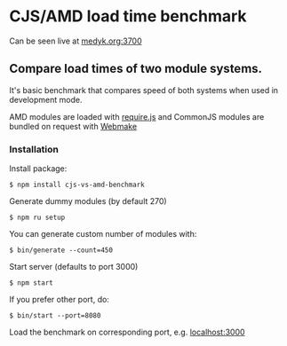 # CJS/AMD load time benchmark

Can be seen live at [medyk.org:3700](http://medyk.org:3700/)

## Compare load times of two module systems.

It's basic benchmark that compares speed of both systems when used in development mode.

AMD modules are loaded with [require.js](http://requirejs.org/) and CommonJS modules are bundled on request with [Webmake](https://github.com/medikoo/modules-webmake#modules-webmake)

### Installation

Install package:

    $ npm install cjs-vs-amd-benchmark

Generate dummy modules (by default 270)

    $ npm ru setup

You can generate custom number of modules with:

    $ bin/generate --count=450

Start server (defaults to port 3000)

    $ npm start

If you prefer other port, do:

    $ bin/start --port=8080

Load the benchmark on corresponding port, e.g. [localhost:3000](http://localhost:3000)
